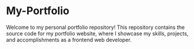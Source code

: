 # My-Portfolio
Welcome to my personal portfolio repository! This repository contains the source code for my portfolio website, where I showcase my skills, projects, and accomplishments as a frontend web developer.

